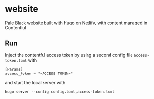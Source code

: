 # website
Pale Black website built with Hugo on Netlify, with content managed in Contentful


## Run

Inject the contentful access token by using a second config file `access-token.toml` with

    [Params]
    access_token = "<ACCESS TOKEN>"

and start the local server with

    hugo server --config config.toml,access-token.toml
